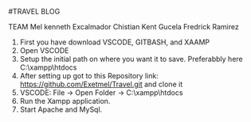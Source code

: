 #TRAVEL BLOG

TEAM 
Mel kenneth Excalmador
Chistian Kent Gucela
Fredrick Ramirez

1. First you have download VSCODE, GITBASH, and XAAMP
2. Open VSCODE
3. Setup the initial path on where you want it to save. Preferabbly here C:\xampp\htdocs
4. After setting up got to this Repository link: https://github.com/Exetmel/Travel.git and clone it
5. VSCODE: File -> Open Folder -> C:\xampp\htdocs
6. Run the Xampp application.
7. Start Apache and MySql.
